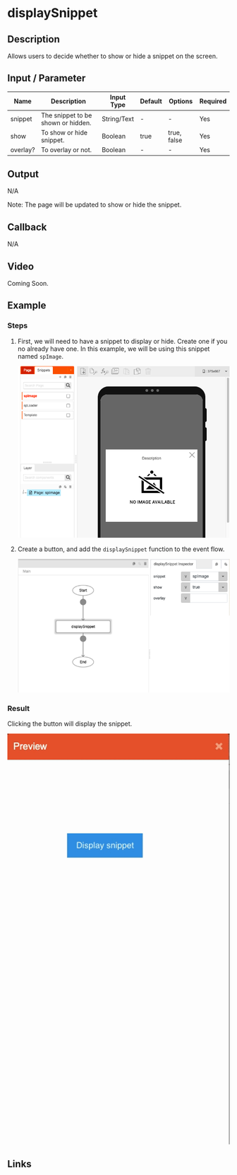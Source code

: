# displaySnippet

## Description

Allows users to decide whether to show or hide a snippet on the screen.

## Input / Parameter

| Name | Description | Input Type | Default | Options | Required |
| ------ | ------ | ------ | ------ | ------ | ------ |
| snippet | The snippet to be shown or hidden. | String/Text | - | - | Yes |
| show | To show or hide snippet. | Boolean | true | true, false | Yes |
| overlay? | To overlay or not. | Boolean | - | - | Yes |

## Output

N/A

Note: The page will be updated to show or hide the snippet.

## Callback

N/A

## Video

Coming Soon.

<!-- Format: [![Video]({image-path}?raw=true)]({url-link}) -->

## Example



### Steps

1. First, we will need to have a snippet to display or hide. Create one if you no already have one. In this example, we will be using this snippet named `spImage`.

    ![](./displaySnippet-step-1.png)

2. Create a button, and add the `displaySnippet` function to the event flow. 
   
    ![](displaySnippet-step-2.png)

### Result

Clicking the button will display the snippet. 

![](./displaySnippet-result-1.gif)
<!-- Explain the output.

Format: ![]({image-path}?raw=true) -->

## Links